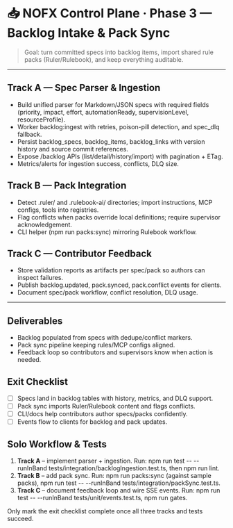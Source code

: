 # 📥 NOFX Control Plane · Phase 3 — Backlog Intake & Pack Sync

> Goal: turn committed specs into backlog items, import shared rule packs (Ruler/Rulebook), and keep everything auditable.

---

## Track A — Spec Parser & Ingestion
- Build unified parser for Markdown/JSON specs with required fields (priority, impact, effort, automationReady, supervisionLevel, resourceProfile).
- Worker backlog:ingest with retries, poison-pill detection, and spec_dlq fallback.
- Persist backlog_specs, backlog_items, backlog_links with version history and source commit references.
- Expose /backlog APIs (list/detail/history/import) with pagination + ETag.
- Metrics/alerts for ingestion success, conflicts, DLQ size.

## Track B — Pack Integration
- Detect .ruler/ and .rulebook-ai/ directories; import instructions, MCP configs, tools into registries.
- Flag conflicts when packs override local definitions; require supervisor acknowledgement.
- CLI helper (npm run packs:sync) mirroring Rulebook workflow.

## Track C — Contributor Feedback
- Store validation reports as artifacts per spec/pack so authors can inspect failures.
- Publish backlog.updated, pack.synced, pack.conflict events for clients.
- Document spec/pack workflow, conflict resolution, DLQ usage.

---

## Deliverables
- Backlog populated from specs with dedupe/conflict markers.
- Pack sync pipeline keeping rules/MCP configs aligned.
- Feedback loop so contributors and supervisors know when action is needed.

## Exit Checklist
- [ ] Specs land in backlog tables with history, metrics, and DLQ support.
- [ ] Pack sync imports Ruler/Rulebook content and flags conflicts.
- [ ] CLI/docs help contributors author specs/packs confidently.
- [ ] Events flow to clients for backlog and pack updates.

## Solo Workflow & Tests
1. **Track A** – implement parser + ingestion. Run: npm run test -- --runInBand tests/integration/backlogIngestion.test.ts, then npm run lint.
2. **Track B** – add pack sync. Run: npm run packs:sync (against sample packs), npm run test -- --runInBand tests/integration/packSync.test.ts.
3. **Track C** – document feedback loop and wire SSE events. Run: npm run test -- --runInBand tests/unit/events.test.ts, npm run gates.

Only mark the exit checklist complete once all three tracks and tests succeed.
